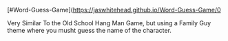 [#Word-Guess-Game](https://jaswhitehead.github.io/Word-Guess-Game/0

Very Similar To the Old School Hang Man Game, but using a Family Guy theme where you musht guess the name of the character.
